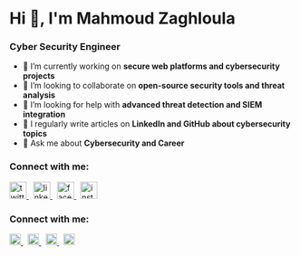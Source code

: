 <h1>Hi 👋, I'm Mahmoud Zaghloula</h1>
<h3>Cyber Security Engineer</h3>

- 🔭 I’m currently working on **secure web platforms and cybersecurity projects**  
- 👯 I’m looking to collaborate on **open-source security tools and threat analysis**  
- 🤝 I’m looking for help with **advanced threat detection and SIEM integration**  
- 📝 I regularly write articles on **LinkedIn and GitHub about cybersecurity topics**  
- 💬 Ask me about **Cybersecurity and Career**  

<h3 align="left">Connect with me:</h3>
<p align="left">
  <a href="https://x.com/MZaghloula1?t=_-w76LzB3u375i5ykmCNGw&s=09" target="_blank">
    <img src="https://cdn.jsdelivr.net/gh/devicons/devicon/icons/twitter/twitter-original.svg" alt="twitter" height="30"/>
  </a>&nbsp;
  <a href="https://www.linkedin.com/in/mahmoud-zaghloula-576b32246" target="_blank">
    <img src="https://cdn.jsdelivr.net/gh/devicons/devicon/icons/linkedin/linkedin-original.svg" alt="linkedin" height="30"/>
  </a>&nbsp;
  <a href="https://www.facebook.com/share/18fKnV4zhC/?mibextid=qi2Omg" target="_blank">
    <img src="https://cdn.jsdelivr.net/gh/devicons/devicon/icons/facebook/facebook-original.svg" alt="facebook" height="30"/>
  </a>&nbsp;
  <a href="https://www.instagram.com/__mahmoud_zaghloula_22?igsh=ZTQ4OHJncTg2Z2J3" target="_blank">
    <img src="https://cdn.jsdelivr.net/gh/devicons/devicon/icons/instagram/instagram-original.svg" alt="instagram" height="30"/>
  </a>
</p>

<h3 align="left">Connect with me:</h3>
<p align="left">
  <a href="https://x.com/MZaghloula1?t=_-w76LzB3u375i5ykmCNGw&s=09" target="_blank">
    <img src="https://cdn.jsdelivr.net/gh/devicons/devicon/icons/twitter/twitter-original.svg" alt="twitter" height="20"/>
  </a>&nbsp;
  <a href="https://www.linkedin.com/in/mahmoud-zaghloula-576b32246" target="_blank">
    <img src="https://cdn.jsdelivr.net/gh/devicons/devicon/icons/linkedin/linkedin-original.svg" alt="linkedin" height="20"/>
  </a>&nbsp;
  <a href="https://www.facebook.com/share/18fKnV4zhC/?mibextid=qi2Omg" target="_blank">
    <img src="https://cdn.jsdelivr.net/gh/devicons/devicon/icons/facebook/facebook-original.svg" alt="facebook" height="20"/>
  </a>&nbsp;
  <a href="https://www.instagram.com/__mahmoud_zaghloula_22?igsh=ZTQ4OHJncTg2Z2J3" target="_blank">
    <img src="https://cdn.jsdelivr.net/gh/devicons/devicon/icons/instagram/instagram-original.svg" alt="instagram" height="20"/>
  </a>
</p>

